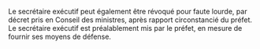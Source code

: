 Le secrétaire exécutif peut également être révoqué pour faute lourde, par décret pris en Conseil des ministres, après rapport circonstancié du préfet.
Le secrétaire exécutif est préalablement mis par le préfet, en mesure de fournir ses moyens de défense.